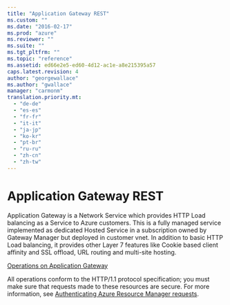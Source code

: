 ```yaml
---
title: "Application Gateway REST"
ms.custom: ""
ms.date: "2016-02-17"
ms.prod: "azure"
ms.reviewer: ""
ms.suite: ""
ms.tgt_pltfrm: ""
ms.topic: "reference"
ms.assetid: ed66e2e5-ed60-4d12-ac1e-a8e215395a57
caps.latest.revision: 4
author: "georgewallace"
ms.author: "gwallace"
manager: "carmonm"
translation.priority.mt: 
  - "de-de"
  - "es-es"
  - "fr-fr"
  - "it-it"
  - "ja-jp"
  - "ko-kr"
  - "pt-br"
  - "ru-ru"
  - "zh-cn"
  - "zh-tw"
---
```

# Application Gateway REST
Application Gateway is a Network Service which provides HTTP Load balancing as a Service to Azure customers. This is a fully managed service implemented as dedicated Hosted Service in a subscription owned by Gateway Manager but deployed in customer vnet. In addition to basic HTTP Load balancing, it provides other Layer 7 features like Cookie based client affinity and SSL offload, URL routing and multi-site hosting.  

[Operations on Application Gateway](operations-on-application-gateway.md)

All operations conform to the HTTP/1.1 protocol specification; you must make sure that requests made to these resources are secure. For more information, see [Authenticating Azure Resource Manager requests](https://msdn.microsoft.com/library/azure/dn790557.aspx).